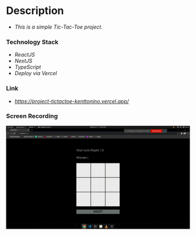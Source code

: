 # Description
- _This is a simple Tic-Tac-Toe project._

### Technology Stack
- _ReactJS_
- _NextJS_
- _TypeScript_
- _Deploy via Vercel_

### Link
- _https://project-tictactoe-kenttonino.vercel.app/_


### Screen Recording
![Screenshot](recording.gif)
